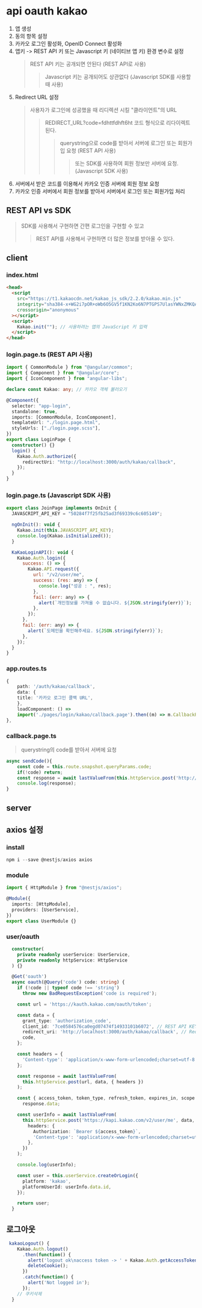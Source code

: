 # api oauth kakao

1. 앱 생성
2. 동의 항목 설정
3. 카카오 로그인 활성화, OpenID Connect 활성화
4. 앱키 -> REST API 키 또는 Javascript 키 (네이티브 앱 키) 환경 변수로 설정
   > REST API 키는 공개되면 안된다 (REST API로 사용)
   >
   > > Javascript 키는 공개되어도 상관없다 (Javascript SDK를 사용할 때 사용)
5. Redirect URL 설정
   > 사용자가 로그인에 성공했을 때 리디렉션 시킬 "클라이언트"의 URL
   >
   > > REDIRECT_URL?code=fdhttfdhft6ht 코드 형식으로 리다이렉트 된다.
   > >
   > > > querystring으로 code를 받아서 서버에 로그인 또는 회원가입 요청 (REST API 사용)
   > > >
   > > > > 또는 SDK를 사용하여 회원 정보만 서버에 요청. (Javascript SDK 사용)
6. 서버에서 받은 코드를 이용해서 카카오 인증 서버에 회원 정보 요청
7. 카카오 인증 서버에서 회원 정보를 받아서 서버에서 로그인 또는 회원가입 처리

## REST API vs SDK

> SDK를 사용해서 구현하면 간편 로그인을 구현할 수 있고
>
> > REST API를 사용해서 구현하면 더 많은 정보를 받아올 수 있다.

## client

### index.html

```html
<head>
  <script
    src="https://t1.kakaocdn.net/kakao_js_sdk/2.2.0/kakao.min.js"
    integrity="sha384-x+WG2i7pOR+oWb6O5GV5f1KN2Ko6N7PTGPS7UlasYWNxZMKQA63Cj/B2lbUmUfuC"
    crossorigin="anonymous"
  ></script>
  <script>
    Kakao.init(""); // 사용하려는 앱의 JavaScript 키 입력
  </script>
</head>
```

### login.page.ts (REST API 사용)

```ts
import { CommonModule } from "@angular/common";
import { Component } from "@angular/core";
import { IconComponent } from "angular-libs";

declare const Kakao: any; // 카카오 객체 불러오기

@Component({
  selector: "app-login",
  standalone: true,
  imports: [CommonModule, IconComponent],
  templateUrl: "./login.page.html",
  styleUrls: ["./login.page.scss"],
})
export class LoginPage {
  constructor() {}
  login() {
    Kakao.Auth.authorize({
      redirectUri: "http://localhost:3000/auth/kakao/callback",
    });
  }
}
```

### login.page.ts (Javascript SDK 사용)

```js
export class JoinPage implements OnInit {
  JAVASCRIPT_API_KEY = "50284f7f25fb25ad3f69339c6c605149";

  ngOnInit(): void {
    Kakao.init(this.JAVASCRIPT_API_KEY);
    console.log(Kakao.isInitialized());
  }

  KaKaoLoginAPI(): void {
    Kakao.Auth.login({
      success: () => {
        Kakao.API.request({
          url: "/v2/user/me",
          success: (res: any) => {
            console.log("성공 : ", res);
          },
          fail: (err: any) => {
            alert(`개인정보를 가져올 수 없습니다. ${JSON.stringify(err)}`);
          },
        });
      },
      fail: (err: any) => {
        alert(`도메인을 확인해주세요. ${JSON.stringify(err)}`);
      },
    });
  }
}
```

### app.routes.ts

```ts
{
    path: '/auth/kakao/callback',
    data: {
    title: '카카오 로그인 콜백 URL',
    },
    loadComponent: () =>
    import('./pages/login/kakao/callback.page').then((m) => m.CallbackPage),
},
```

### callback.page.ts

> querystring의 code를 받아서 서버에 요청

```ts
async sendCode(){
    const code = this.route.snapshot.queryParams.code;
    if(!code) return;
    const response = await lastValueFrom(this.httpService.post('http://localhost:4200/api/v1/user/oauth', {code}))
    console.log(response);
}
```

## server

## axios 설정

### install

```ts
npm i --save @nestjs/axios axios
```

### module

```ts
import { HttpModule } from "@nestjs/axios";

@Module({
  imports: [HttpModule],
  providers: [UserService],
})
export class UserModule {}
```

### user/oauth

```ts
  constructor(
    private readonly userService: UserService,
    private readonly httpService: HttpService
  ) {}

  @Get('oauth')
  async oauth(@Query('code') code: string) {
    if (!code || typeof code !== 'string')
      throw new BadRequestException('code is required');

    const url = 'https://kauth.kakao.com/oauth/token';

    const data = {
      grant_type: 'authorization_code',
      client_id: '7ce0584576ca0egd07474f14933101b6072', // REST API KEY
      redirect_uri: 'http://localhost:3000/auth/kakao/callback', // Redirect URI 똑같이
      code,
    };

    const headers = {
      'Content-type': 'application/x-www-form-urlencoded;charset=utf-8',
    };

    const response = await lastValueFrom(
      this.httpService.post(url, data, { headers })
    );

    const { access_token, token_type, refresh_token, expires_in, scope } =
      response.data;

    const userInfo = await lastValueFrom(
      this.httpService.post('https://kapi.kakao.com/v2/user/me', data, {
        headers: {
          Authorization: `Bearer ${access_token}`,
          'Content-type': 'application/x-www-form-urlencoded;charset=utf-8',
        },
      })
    );

    console.log(userInfo);

    const user = this.userService.createOrLogin({
      platform: 'kakao',
      platformUserId: userInfo.data.id,
    });

    return user;
  }
```

## 로그아웃

```ts
 kakaoLogout() {
    Kakao.Auth.logout()
      .then(function() {
        alert('logout ok\naccess token -> ' + Kakao.Auth.getAccessToken());
        deleteCookie();
      })
      .catch(function() {
        alert('Not logged in');
      });
    // 쿠키삭제
  }
```
